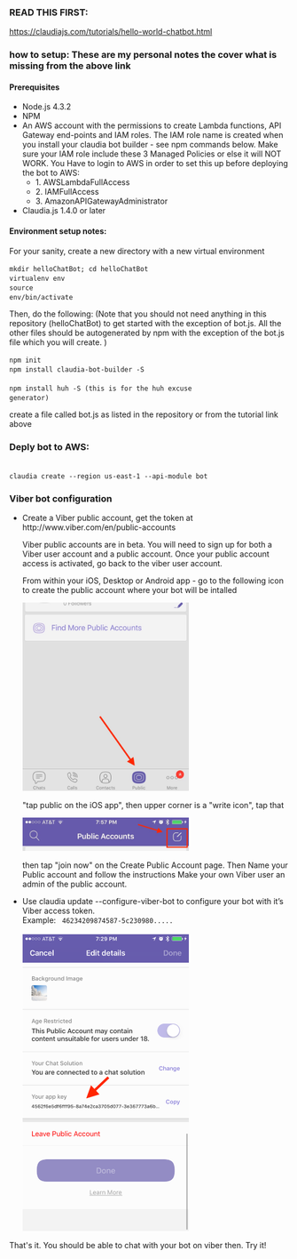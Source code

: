 <h3>READ THIS FIRST: </h3> 
<a href="https://claudiajs.com/tutorials/hello-world-chatbot.html">https://claudiajs.com/tutorials/hello-world-chatbot.html</a>

<h3>how to setup: These are my personal notes the cover what is missing from the above link</h3>

<h4>Prerequisites</h4>

<ul>
<li>Node.js 4.3.2
<li>NPM
<li>An AWS account with the permissions to create Lambda functions, API Gateway end-points and IAM roles.
The IAM role name is created when you install your claudia bot builder - see npm commands below.
Make sure your IAM role include these 3 Managed Policies or else it will NOT WORK. You Have to login to AWS in
order to set this up before deploying the bot to AWS:
<ul>
<li>1. AWSLambdaFullAccess
<li>2. IAMFullAccess
<li>3. AmazonAPIGatewayAdministrator
</ul>
<li>Claudia.js 1.4.0 or later
</ul>

<h4>Environment setup notes: </h4>

For your sanity, create a new directory with a new virtual environment

<code>mkdir helloChatBot; cd helloChatBot </code> </br>
<code>virtualenv env </code></br>
<code>source env/bin/activate</code></br>

Then, do the following:
(Note that you should not need anything in this repository (helloChatBot) to get started with the exception of bot.js. 
All the other files should be autogenerated by npm with the exception of the bot.js file which you will create. )

<code>npm init</code> </br>
<code>npm install claudia-bot-builder -S </code></br>
<code>npm install huh -S  (this is for the huh excuse generator)</code></br>

<p>create a file called bot.js as listed in the repository or from the tutorial link above</p>

<h3>Deply bot to AWS:</h3>
<code>
claudia create --region us-east-1 --api-module bot
</code>

<h3>Viber bot configuration</h3>

<ul>
<li>Create a Viber public account, get the token at http://www.viber.com/en/public-accounts
<p>Viber public accounts are in beta. You will need to sign up for both a Viber user account and a public account. Once your
public account access is activated, go back to the viber user account. </p>

<p>From within your iOS, Desktop or Android app - go to the following icon to
create the public account where your bot will be intalled </p>

<img src="PublicIcon.jpg" width="300"/>

<p>
"tap public on the iOS app", then upper corner is a "write icon", tap that </p>

<img src="PublicAccountIcon.jpeg" width="300"/>

<p>
then tap "join now" on the Create Public Account page. Then Name your Public account and follow the instructions
Make your own Viber user an admin of the public account.</p>

<li>Use claudia update --configure-viber-bot to configure your bot with it’s Viber access token. <br>
Example: <code> 46234209874587-5c230980..... </code>
<br><br>
<img src="IMG_8567.PNG" width="300"/>

</ul>

That's it. You should be able to chat with your bot on viber then. Try it!

